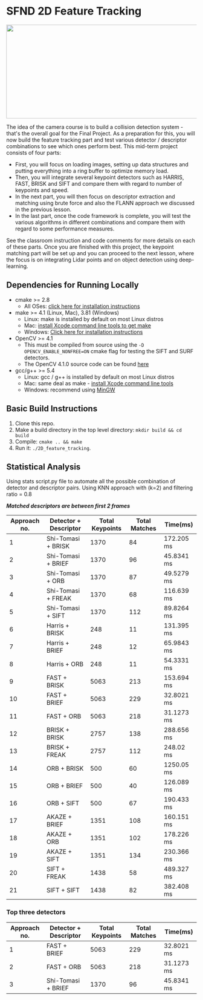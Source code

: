 # SFND 2D Feature Tracking

<img src="images/keypoints.png" width="820" height="248" />

The idea of the camera course is to build a collision detection system - that's the overall goal for the Final Project. As a preparation for this, you will now build the feature tracking part and test various detector / descriptor combinations to see which ones perform best. This mid-term project consists of four parts:

* First, you will focus on loading images, setting up data structures and putting everything into a ring buffer to optimize memory load. 
* Then, you will integrate several keypoint detectors such as HARRIS, FAST, BRISK and SIFT and compare them with regard to number of keypoints and speed. 
* In the next part, you will then focus on descriptor extraction and matching using brute force and also the FLANN approach we discussed in the previous lesson. 
* In the last part, once the code framework is complete, you will test the various algorithms in different combinations and compare them with regard to some performance measures. 

See the classroom instruction and code comments for more details on each of these parts. Once you are finished with this project, the keypoint matching part will be set up and you can proceed to the next lesson, where the focus is on integrating Lidar points and on object detection using deep-learning. 

## Dependencies for Running Locally
* cmake >= 2.8
  * All OSes: [click here for installation instructions](https://cmake.org/install/)
* make >= 4.1 (Linux, Mac), 3.81 (Windows)
  * Linux: make is installed by default on most Linux distros
  * Mac: [install Xcode command line tools to get make](https://developer.apple.com/xcode/features/)
  * Windows: [Click here for installation instructions](http://gnuwin32.sourceforge.net/packages/make.htm)
* OpenCV >= 4.1
  * This must be compiled from source using the `-D OPENCV_ENABLE_NONFREE=ON` cmake flag for testing the SIFT and SURF detectors.
  * The OpenCV 4.1.0 source code can be found [here](https://github.com/opencv/opencv/tree/4.1.0)
* gcc/g++ >= 5.4
  * Linux: gcc / g++ is installed by default on most Linux distros
  * Mac: same deal as make - [install Xcode command line tools](https://developer.apple.com/xcode/features/)
  * Windows: recommend using [MinGW](http://www.mingw.org/)

## Basic Build Instructions

1. Clone this repo.
2. Make a build directory in the top level directory: `mkdir build && cd build`
3. Compile: `cmake .. && make`
4. Run it: `./2D_feature_tracking`.


## Statistical Analysis 

Using stats script.py file to automate all the possible combination of detector and descriptor pairs.
Using KNN approach with (k=2) and filtering ratio = 0.8

***Matched descriptors are between first 2 frames***

| Approach no. | Detector + Descriptor | Total Keypoints | Total Matches | Time(ms) |
|------------- | ------------- | ------------- | ------------- | ------------- |
| 1 | Shi-Tomasi + BRISK | 1370 | 84 | 172.205 ms |
| 2 | Shi-Tomasi + BRIEF | 1370 | 96 | 45.8341 ms |
| 3 | Shi-Tomasi + ORB | 1370 | 87 | 49.5279 ms |
| 4 | Shi-Tomasi + FREAK | 1370 | 68 | 116.639 ms |
| 5 | Shi-Tomasi + SIFT | 1370 | 112 | 89.8264 ms |
| 6 | Harris + BRISK | 248 | 11 | 131.395 ms |
| 7 | Harris + BRIEF | 248 | 12 | 65.9843 ms |
| 8 | Harris + ORB | 248 | 11 | 54.3331 ms |
| 9 | FAST + BRISK | 5063 | 213 | 153.694 ms |
| 10 | FAST + BRIEF | 5063 | 229 | 32.8021 ms |
| 11 | FAST + ORB | 5063 | 218 | 31.1273 ms |
| 12 | BRISK + BRISK | 2757 | 138 | 288.656 ms |
| 13 | BRISK + FREAK | 2757 | 112 | 248.02 ms |
| 14 | ORB + BRISK | 500 | 60 | 1250.05 ms |
| 15 | ORB + BRIEF | 500 | 40 | 126.089 ms |
| 16 | ORB + SIFT | 500 | 67 | 190.433 ms |
| 17 | AKAZE + BRIEF | 1351 | 108 | 160.151 ms |
| 18 | AKAZE + ORB | 1351 | 102 | 178.226 ms |
| 19 | AKAZE + SIFT | 1351 | 134 | 230.366 ms |
| 20 | SIFT + FREAK | 1438 | 58 | 489.327 ms |
| 21 | SIFT + SIFT | 1438 | 82 | 382.408 ms |


### Top three detectors 
| Approach no. | Detector + Descriptor | Total Keypoints | Total Matches | Time(ms) |
|------------- | ------------- | ------------- | ------------- | ------------- |
| 1 | FAST + BRIEF | 5063 | 229 | 32.8021 ms |
| 2 | FAST + ORB | 5063 | 218 | 31.1273 ms |
| 3 | Shi-Tomasi + BRIEF | 1370 | 96 | 45.8341 ms |










